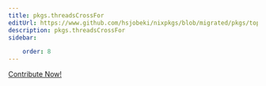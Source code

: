 ```yaml
---
title: pkgs.threadsCrossFor
editUrl: https://www.github.com/hsjobeki/nixpkgs/blob/migrated/pkgs/top-level/all-packages.nix#L21807C21
description: pkgs.threadsCrossFor
sidebar:

    order: 8
---
```


<a href="https://www.github.com/hsjobeki/nixpkgs/blob/migrated/pkgs/top-level/all-packages.nix#L21807C21">Contribute Now!</a>



